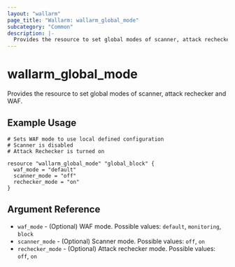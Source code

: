 ```yaml
---
layout: "wallarm"
page_title: "Wallarm: wallarm_global_mode"
subcategory: "Common"
description: |-
  Provides the resource to set global modes of scanner, attack rechecker and WAF.
---
```


# wallarm_global_mode

  Provides the resource to set global modes of scanner, attack rechecker and WAF.

## Example Usage

```hcl
# Sets WAF mode to use local defined configuration
# Scanner is disabled
# Attack Rechecker is turned on

resource "wallarm_global_mode" "global_block" {
  waf_mode = "default"
  scanner_mode = "off"
  rechecker_mode = "on"
}

```

## Argument Reference

* `waf_mode` - (Optional) WAF mode. Possible values: `default`, `monitoring`, `block`
* `scanner_mode` - (Optional) Scanner mode. Possible values: `off`, `on`
* `rechecker_mode` - (Optional) Attack rechecker mode. Possible values: `off`, `on`
